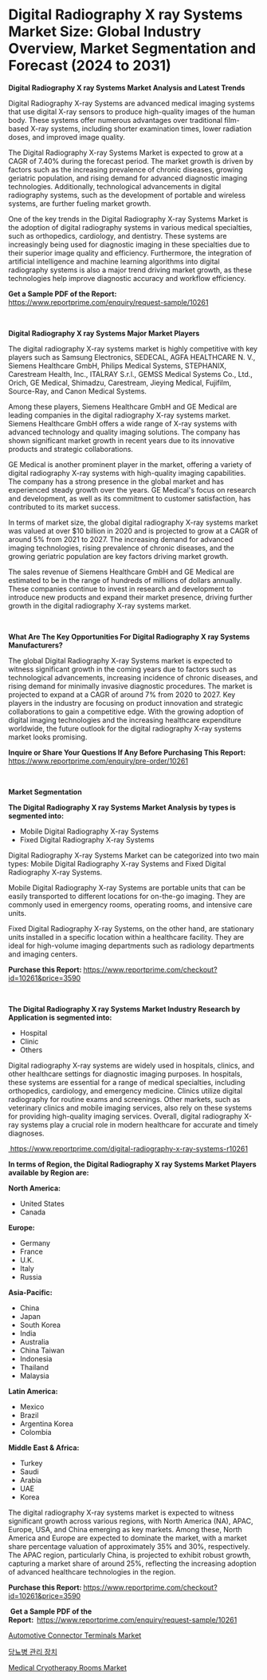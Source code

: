 <p><h1>Digital Radiography X ray Systems Market Size: Global Industry Overview, Market Segmentation and Forecast (2024 to 2031)</h1></p><p><strong>Digital Radiography X ray Systems Market Analysis and Latest Trends</strong></p>
<p><p>Digital Radiography X-ray Systems are advanced medical imaging systems that use digital X-ray sensors to produce high-quality images of the human body. These systems offer numerous advantages over traditional film-based X-ray systems, including shorter examination times, lower radiation doses, and improved image quality.</p><p>The Digital Radiography X-ray Systems Market is expected to grow at a CAGR of 7.40% during the forecast period. The market growth is driven by factors such as the increasing prevalence of chronic diseases, growing geriatric population, and rising demand for advanced diagnostic imaging technologies. Additionally, technological advancements in digital radiography systems, such as the development of portable and wireless systems, are further fueling market growth.</p><p>One of the key trends in the Digital Radiography X-ray Systems Market is the adoption of digital radiography systems in various medical specialties, such as orthopedics, cardiology, and dentistry. These systems are increasingly being used for diagnostic imaging in these specialties due to their superior image quality and efficiency. Furthermore, the integration of artificial intelligence and machine learning algorithms into digital radiography systems is also a major trend driving market growth, as these technologies help improve diagnostic accuracy and workflow efficiency.</p></p>
<p><strong>Get a Sample PDF of the Report:&nbsp;</strong> <a href="https://www.reportprime.com/enquiry/request-sample/10261">https://www.reportprime.com/enquiry/request-sample/10261</a></p>
<p>&nbsp;</p>
<p><strong>Digital Radiography X ray Systems Major Market Players</strong></p>
<p><p>The digital radiography X-ray systems market is highly competitive with key players such as Samsung Electronics, SEDECAL, AGFA HEALTHCARE N. V., Siemens Healthcare GmbH, Philips Medical Systems, STEPHANIX, Carestream Health, Inc., ITALRAY S.r.l., GEMSS Medical Systems Co., Ltd., Orich, GE Medical, Shimadzu, Carestream, Jieying Medical, Fujifilm, Source-Ray, and Canon Medical Systems.</p><p>Among these players, Siemens Healthcare GmbH and GE Medical are leading companies in the digital radiography X-ray systems market. Siemens Healthcare GmbH offers a wide range of X-ray systems with advanced technology and quality imaging solutions. The company has shown significant market growth in recent years due to its innovative products and strategic collaborations.</p><p>GE Medical is another prominent player in the market, offering a variety of digital radiography X-ray systems with high-quality imaging capabilities. The company has a strong presence in the global market and has experienced steady growth over the years. GE Medical's focus on research and development, as well as its commitment to customer satisfaction, has contributed to its market success.</p><p>In terms of market size, the global digital radiography X-ray systems market was valued at over $10 billion in 2020 and is projected to grow at a CAGR of around 5% from 2021 to 2027. The increasing demand for advanced imaging technologies, rising prevalence of chronic diseases, and the growing geriatric population are key factors driving market growth.</p><p>The sales revenue of Siemens Healthcare GmbH and GE Medical are estimated to be in the range of hundreds of millions of dollars annually. These companies continue to invest in research and development to introduce new products and expand their market presence, driving further growth in the digital radiography X-ray systems market.</p></p>
<p>&nbsp;</p>
<p><strong>What Are The Key Opportunities For Digital Radiography X ray Systems Manufacturers?</strong></p>
<p><p>The global Digital Radiography X-ray Systems market is expected to witness significant growth in the coming years due to factors such as technological advancements, increasing incidence of chronic diseases, and rising demand for minimally invasive diagnostic procedures. The market is projected to expand at a CAGR of around 7% from 2020 to 2027. Key players in the industry are focusing on product innovation and strategic collaborations to gain a competitive edge. With the growing adoption of digital imaging technologies and the increasing healthcare expenditure worldwide, the future outlook for the digital radiography X-ray systems market looks promising.</p></p>
<p><strong>Inquire or Share Your Questions If Any Before Purchasing This Report:</strong> <a href="https://www.reportprime.com/enquiry/pre-order/10261">https://www.reportprime.com/enquiry/pre-order/10261</a></p>
<p>&nbsp;</p>
<p><strong>Market Segmentation</strong></p>
<p><strong>The Digital Radiography X ray Systems Market Analysis by types is segmented into:</strong></p>
<p><ul><li>Mobile Digital Radiography X-ray Systems</li><li>Fixed Digital Radiography X-ray Systems</li></ul></p>
<p><p>Digital Radiography X-ray Systems Market can be categorized into two main types: Mobile Digital Radiography X-ray Systems and Fixed Digital Radiography X-ray Systems. </p><p>Mobile Digital Radiography X-ray Systems are portable units that can be easily transported to different locations for on-the-go imaging. They are commonly used in emergency rooms, operating rooms, and intensive care units.</p><p>Fixed Digital Radiography X-ray Systems, on the other hand, are stationary units installed in a specific location within a healthcare facility. They are ideal for high-volume imaging departments such as radiology departments and imaging centers.</p></p>
<p><strong>Purchase this Report:&nbsp;</strong><a href="https://www.reportprime.com/checkout?id=10261&price=3590">https://www.reportprime.com/checkout?id=10261&price=3590</a></p>
<p>&nbsp;</p>
<p><strong>The Digital Radiography X ray Systems Market Industry Research by Application is segmented into:</strong></p>
<p><ul><li>Hospital</li><li>Clinic</li><li>Others</li></ul></p>
<p><p>Digital radiography X-ray systems are widely used in hospitals, clinics, and other healthcare settings for diagnostic imaging purposes. In hospitals, these systems are essential for a range of medical specialties, including orthopedics, cardiology, and emergency medicine. Clinics utilize digital radiography for routine exams and screenings. Other markets, such as veterinary clinics and mobile imaging services, also rely on these systems for providing high-quality imaging services. Overall, digital radiography X-ray systems play a crucial role in modern healthcare for accurate and timely diagnoses.</p></p>
<p><a href="https://www.reportprime.com/digital-radiography-x-ray-systems-r10261">&nbsp;https://www.reportprime.com/digital-radiography-x-ray-systems-r10261</a></p>
<p><strong>In terms of Region, the Digital Radiography X ray Systems Market Players available by Region are:</strong></p>
<p>
    <p> <strong> North America: </strong>
        <ul>
            <li>United States</li>
            <li>Canada</li>
        </ul>
        </p> 
    <p> <strong> Europe: </strong>
        <ul>
            <li>Germany</li>
            <li>France</li>
            <li>U.K.</li>
            <li>Italy</li>
            <li>Russia</li>
        </ul>
        </p> 
    <p> <strong> Asia-Pacific: </strong>
        <ul>
            <li>China</li>
            <li>Japan</li>
            <li>South Korea</li>
            <li>India</li>
            <li>Australia</li>
            <li>China Taiwan</li>
            <li>Indonesia</li>
            <li>Thailand</li>
            <li>Malaysia</li>
        </ul>
        </p> 
    <p> <strong> Latin America: </strong>
        <ul>
            <li>Mexico</li>
            <li>Brazil</li>
            <li>Argentina Korea</li>
            <li>Colombia</li>
        </ul>
        </p> 
    <p> <strong> Middle East & Africa: </strong>
        <ul>
            <li>Turkey</li>
            <li>Saudi</li>
            <li>Arabia</li>
            <li>UAE</li>
            <li>Korea</li>
        </ul>
    </p>
    </p>
<p><p>The digital radiography X-ray systems market is expected to witness significant growth across various regions, with North America (NA), APAC, Europe, USA, and China emerging as key markets. Among these, North America and Europe are expected to dominate the market, with a market share percentage valuation of approximately 35% and 30%, respectively. The APAC region, particularly China, is projected to exhibit robust growth, capturing a market share of around 25%, reflecting the increasing adoption of advanced healthcare technologies in the region.</p></p>
<p><strong>Purchase this Report: </strong><a href="https://www.reportprime.com/checkout?id=10261&price=3590">https://www.reportprime.com/checkout?id=10261&price=3590</a></p>
<p>&nbsp;<strong>Get a Sample PDF of the Report:&nbsp;&nbsp;</strong><a href="https://www.reportprime.com/enquiry/request-sample/10261">https://www.reportprime.com/enquiry/request-sample/10261</a></p>
<p><strong></strong></p>
<p><p><a href="https://noble-drawer-34c.notion.site/Automotive-Connector-Terminals-Market-Outlook-Industry-Overview-and-Forecast-2024-to-2031-69839277e31e47e5891b67a001b892f8">Automotive Connector Terminals Market</a></p><p><a href="https://medium.com/@londonacobson5656/%EB%8B%B9%EB%87%A8%EB%B3%91-%EA%B4%80%EB%A6%AC-%EC%9E%A5%EC%B9%98-%EC%8B%9C%EC%9E%A5-%EB%B6%84%EC%84%9D-%EB%B0%8F-%ED%81%AC%EA%B8%B0-%EC%98%88%EC%B8%A1%EC%9D%80-2024%EB%85%84%EB%B6%80%ED%84%B0-2031%EB%85%84%EA%B9%8C%EC%A7%80%EC%9D%98-%EA%B8%B0%EA%B0%84%EC%9D%84-%EB%8C%80%EC%83%81%EC%9C%BC%EB%A1%9C-%ED%95%A9%EB%8B%88%EB%8B%A4-4eed016a499b">당뇨병 관리 장치</a></p><p><a href="https://github.com/NorbertYates/Market-Research-Report-List-4/blob/main/medical-cryotherapy-rooms-market.md">Medical Cryotherapy Rooms Market</a></p></p>